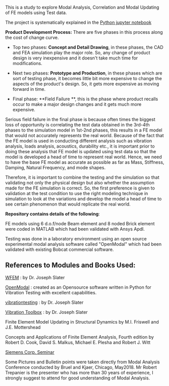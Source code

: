 
This is a study to explore Modal Analysis, Correlation and Modal Updating of FE models using Test data. 

The project is systematically explained in the [Python jupyter notebook](https://github.com/sainag2473/MAC_and_Modalupdating/blob/master/MAC_JupyterNotebook/MACandModelCorrection.ipynb)

**Product Development Process:** There are five phases in this process along the cost of change curve.

- Top two phases: **Concept and Detail Drawing**, in these phases, the CAD and FEA simulation play the major role. So, any change of product design is very inexpensive and it doesn't take much time for modifications.


- Next two phases: **Prototype and Production**, in these phases which are sort of testing phase, it becomes little bit more expensive to change the aspects of the product's design. So, it gets more expensive as moving forward in time.


- Final phase: **Field Failure **, this is the phase where product recalls occur to make a major design changes and it gets much more expensive.


Serious field failure in the final phase is because often times the biggest loss of opportunity is correlating the test data obtained in the 3rd-4th phases to the simulation model in 1st-2nd phases, this results in a FE model that would not accurately represents the real world. Because of the fact that the FE model is used in conducting different analysis such as vibration analysis, loads analysis, acoustics, durability etc., it is important prior to doing these analysis that FE model is updated using test data so that the model is developed a head of time to represent real world. Hence, we need to have the base FE model as accurate as possible as far as Mass, Stiffness, Damping, Natural Frequency, and mode shapes. 


Therefore, it is important to combine the testing and the simulation so that validating not only the physical design but also whether the assumption made for the FE simulation is correct. So, the first preference is given to validation at the test condition to use the right modeling technique in simulation to look at the variations and develop the model a head of time to see certain phenomenon that would replicate the real world.


**Repository contains details of the following**:


FE models using 6 d.o.f/node Beam element and 8 noded Brick element were coded in MATLAB which had been validated with Ansys Apdl. 

Testing was done in a laboratory environment using an open source experimental modal analysis software called "OpenModal" which had been validated with existing Bobcat commercial software.



## References to Modules and Books Used:

[WFEM](https://github.com/josephcslater/WFEM) : by Dr. Joseph Slater

[OpenModal](https://github.com/openmodal/OpenModal) : created as an Opensource software written in 
Python for Vibration Testing with excellent capabilities. 

[vibrationtesting](https://github.com/Vibration-Testing/vibrationtesting) : by Dr. Joseph Slater

[Vibration Toolbox]( https://github.com/vibrationtoolbox/vibration_toolbox.git) : by Dr. Joseph Slater
  
Finite Element Model Updating in Structural Dynamics by M.I. Friswell and J.E. Mottershead

Concepts and Applications of Finite Element Analysis, Fourth edition by Robert D. Cook, David S. Malkus, Michael E. Plesha and Robert J. Witt

[Siemens Corp. Seminar](https://community.plm.automation.siemens.com/t5/Event-Collateral/Modal-Analysis-and-FEA-Test-Correlation/ta-p/435288)

Some Pictures and Bulletin points were taken directly from Modal Analysis Conference conducted by Bruel and Kjaer, Chicago, May2018.
Mr Robert Trepanier is the presenter who has more than 30 years of experience, I strongly suggest to attend for good understanding of Modal Analysis.
